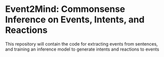 # Event2Mind: Commonsense Inference on Events, Intents, and Reactions
This repository will contain the code for extracting events from sentences, and training an inference model to generate intents and reactions to events
